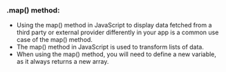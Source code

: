 ### .map() method:
- Using the map() method in JavaScript to display data fetched from a third party or external provider differently in your app is a common use case of the map() method.
- The map() method in JavaScript is used to transform lists of data.
- When using the map() method, you will need to define a new variable, as it always returns a new array.
